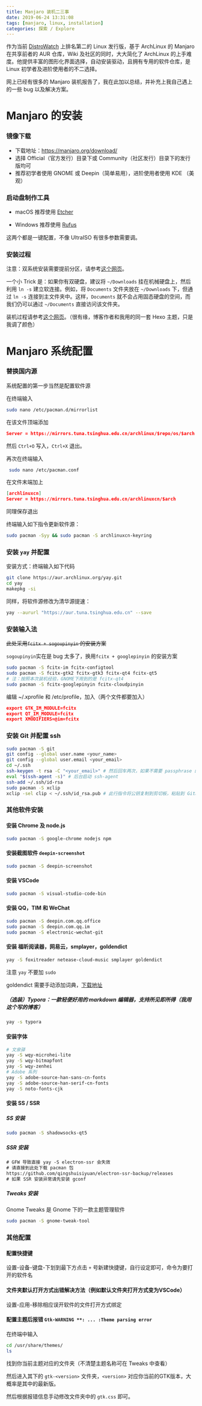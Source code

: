 ```yaml
---
title: Manjaro 装机二三事
date: 2019-06-24 13:31:08
tags: [manjaro, linux, installation]
categories: 探索 / Explore
---
```


作为当前 [DistroWatch](https://distrowatch.com/) 上排名第二的 Linux 发行版，基于 ArchLinux 的 Manjaro 在共享前者的 AUR 仓库，Wiki 及社区的同时，大大简化了 ArchLinux 的上手难度。他提供丰富的图形化界面选择，自动安装驱动，且拥有专用的软件仓库，是 Linux 初学者及进阶使用者的不二选择。

网上已经有很多的 Manjaro 装机报告了，我在此加以总结，并补充上我自己遇上的一些 bug 以及解决方案。

<!-- more -->

# Manjaro 的安装

### 镜像下载

- 下载地址：https://manjaro.org/download/
- 选择 Official（官方发行）目录下或 Community（社区发行）目录下的发行版均可
- 推荐初学者使用 GNOME 或 Deepin（简单易用），进阶使用者使用 KDE （美观）

### 启动盘制作工具

- macOS 推荐使用 [Etcher](https://www.balena.io/etcher/)

- Windows 推荐使用 [Rufus](https://rufus.ie/)

这两个都是一键配置，不像 UltraISO 有很多参数需要调。

### 安装过程

注意：双系统安装需要提前分区，请参考[这个网页](<https://blog.csdn.net/lj402159806/article/details/80218360>)。

一个小 Trick 是：如果你有双硬盘，建议将 `~/Downloads` 挂在机械硬盘上，然后利用 `ln -s` 建立软连接。例如，将 `Documents` 文件夹放在 `~/Downloads` 下，但通过 `ln -s` 连接到主文件夹中。这样，`Documents` 就不会占用固态硬盘的空间，而我们仍可以通过 `~/Documents` 直接访问该文件夹。

装机过程请参考[这个网页](https://zzycreate.github.io/2018/11/03/Manjaro的尝试/)。（很有缘，博客作者和我用的同一套 Hexo 主题，只是我调了颜色）

# Manjaro 系统配置

### 替换国内源

系统配置的第一步当然是配置软件源

在终端输入

```bash
sudo nano /etc/pacman.d/mirrorlist
```

在该文件顶端添加

```json
Server = https://mirrors.tuna.tsinghua.edu.cn/archlinux/$repo/os/$arch
```

然后 `Ctrl+O` 写入，`Ctrl+X` 退出。

再次在终端输入

```bash
 sudo nano /etc/pacman.conf
```

在文件末端加上

```json
[archlinuxcn]
Server = https://mirrors.tuna.tsinghua.edu.cn/archlinuxcn/$arch
```

同理保存退出

终端输入如下指令更新软件源：

```bash
sudo pacman -Syy && sudo pacman -S archlinuxcn-keyring
```

### 安装 `yay` 并配置

安装方式：终端输入如下代码

```bash
git clone https://aur.archlinux.org/yay.git
cd yay
makepkg -si
```

同样，将软件源修改为清华源提速：

```bash
yay --aururl "https://aur.tuna.tsinghua.edu.cn" --save
```

### 安装输入法

~~此处采用`fcitx + sogoupinyin` 的安装方案~~  

`sogoupinyin`实在是 bug 太多了，换用`fcitx + googlepinyin` 的安装方案

```bash
sudo pacman -S fcitx-im fcitx-configtool
sudo pacman -S fcitx-gtk2 fcitx-gtk3 fcitx-qt4 fcitx-qt5 
# 注：按照本次装机经验，GNOME下用到的是 fcitx-qt4
sudo pacman -S fcitx-googlepinyin fcitx-cloudpinyin
```

编辑 ~/.xprofile 和 /etc/profile，加入（两个文件都要加入）

```json
export GTK_IM_MODULE=fcitx
export QT_IM_MODULE=fcitx
export XMODIFIERS=@im=fcitx
```

### 安装 Git 并配置 ssh

```bash
sudo pacman -S git
git config --global user.name <your_name>
git config --global user.email <your_email>
cd ~/.ssh
ssh-keygen -t rsa -C "<your_email>" # 然后回车两次，如果不需要 passphrase 的话
eval "$(ssh-agent -s)" # 后台启动 ssh-agent
ssh-add ~/.ssh/id-rsa
sudo pacman -S xclip
xclip -sel clip < ~/.ssh/id_rsa.pub # 此行指令将公钥复制到剪切板，粘贴到 Github 上添加即可
```



### 其他软件安装

#### 安装 Chrome 及 node.js

```bash
sudo pacman -S google-chrome nodejs npm
```

#### 安装截图软件 `deepin-screenshot`

```sh
sudo pacman -S deepin-screenshot
```

#### 安装 VSCode

```bash
sudo pacman -S visual-studio-code-bin
```

#### 安装 QQ，TIM 和 WeChat

```bash
sudo pacman -S deepin.com.qq.office
sudo pacman -S deepin.com.qq.im
sudo pacman -S electronic-wechat-git
```

#### 安装 福昕阅读器，网易云，smplayer，goldendict

```bash
yay -S foxitreader netease-cloud-music smplayer goldendict 
```

注意 `yay` 不要加 `sudo`

goldendict 需要手动添加词典，[下载地址](<https://github.com/skywind3000/ECDICT/wiki>)

##### （选装）Typora：一款轻便好用的 markdown 编辑器，支持所见即所得（我用这个写的博客）

```bash
yay -s typora
```

#### 安装字体

```bash
# 文泉驿
yay -S wqy-microhei-lite
yay -S wqy-bitmapfont 
yay -S wqy-zenhei
# Adobe 系列
yay -S adobe-source-han-sans-cn-fonts 
yay -S adobe-source-han-serif-cn-fonts 
yay -S noto-fonts-cjk
```

#### 安装 SS / SSR

##### SS 安装

```bash
sudo pacman -S shadowsocks-qt5
```

##### SSR 安装

```html
# GFW 导致直接 yay -S electron-ssr 会失效
# 请直接到此处下载 pacman 包
https://github.com/qingshuisiyuan/electron-ssr-backup/releases
# 如果 SSR 安装异常请先安装 gconf
```

##### Tweaks 安装

Gnome Tweaks 是 Gnome 下的一款主题管理软件

```bash
sudo pacman -S gnome-tweak-tool
```



### 其他配置

#### 配置快捷键

设置-设备-键盘-下划到最下方点击 `+` 号新建快捷键，自行设定即可，命令为要打开的软件名

#### 文件夹默认打开方式出错解决方法（例如默认文件夹打开方式变为VSCode）

设置-应用-移除相应误开软件的文件打开方式绑定

#### 配置主题后报错 `Gtk-WARNING **: ... :Theme parsing error`

在终端中输入

```bash
cd /usr/share/themes/
ls
```

找到你当前主题对应的文件夹（不清楚主题名称可在 Tweaks 中查看）

然后进入其下的 `gtk-<version>` 文件夹，`<version>` 对应你当前的GTK版本，大概率是其中的最新版。

然后根据报错信息手动修改文件夹中的 `gtk.css` 即可。